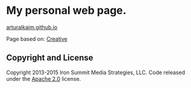
# My personal web page.
[arturalkaim.github.io](arturalkaim.github.io) 




Page based on: 
[Creative](http://startbootstrap.com/template-overviews/creative/) 

## Copyright and License

Copyright 2013-2015 Iron Summit Media Strategies, LLC. Code released under the [Apache 2.0](https://github.com/IronSummitMedia/startbootstrap-creative/blob/gh-pages/LICENSE) license.
